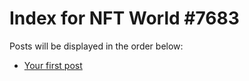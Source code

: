 # Index for NFT World #7683
Posts will be displayed in the order below:

- [Your first post](./001-first.md)

